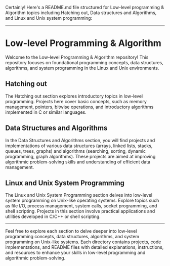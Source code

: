 Certainly! Here's a README.md file structured for Low-level programming & Algorithm topics including Hatching out, Data structures and Algorithms, and Linux and Unix system programming:

---

# Low-level Programming & Algorithm

Welcome to the Low-level Programming & Algorithm repository! This repository focuses on foundational programming concepts, data structures, algorithms, and system programming in the Linux and Unix environments.

## Hatching out

The Hatching out section explores introductory topics in low-level programming. Projects here cover basic concepts, such as memory management, pointers, bitwise operations, and introductory algorithms implemented in C or similar languages.

## Data Structures and Algorithms

In the Data Structures and Algorithms section, you will find projects and implementations of various data structures (arrays, linked lists, stacks, queues, trees, graphs) and algorithms (searching, sorting, dynamic programming, graph algorithms). These projects are aimed at improving algorithmic problem-solving skills and understanding of efficient data management.

## Linux and Unix System Programming

The Linux and Unix System Programming section delves into low-level system programming on Unix-like operating systems. Explore topics such as file I/O, process management, system calls, socket programming, and shell scripting. Projects in this section involve practical applications and utilities developed in C/C++ or shell scripting.

---

Feel free to explore each section to delve deeper into low-level programming concepts, data structures, algorithms, and system programming on Unix-like systems. Each directory contains projects, code implementations, and README files with detailed explanations, instructions, and resources to enhance your skills in low-level programming and algorithmic problem-solving.
